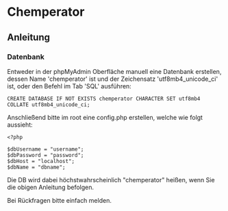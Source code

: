 # Chemperator

## Anleitung

### Datenbank

Entweder in der phpMyAdmin Oberfläche manuell eine Datenbank erstellen, dessen Name 'chemperator' ist und der Zeichensatz 'utf8mb4_unicode_ci' ist, oder den Befehl im Tab 'SQL' ausführen:

`CREATE DATABASE IF NOT EXISTS chemperator CHARACTER SET utf8mb4 COLLATE utf8mb4_unicode_ci;`

Anschließend bitte im root eine config.php erstellen, welche wie folgt aussieht:

```
<?php

$dbUsername = "username";
$dbPassword = "password";
$dbHost = "localhost";
$dbName = "dbname";

```

Die DB wird dabei höchstwahrscheinlich "chemperator" heißen, wenn Sie die obigen Anleitung befolgen.

Bei Rückfragen bitte einfach melden.